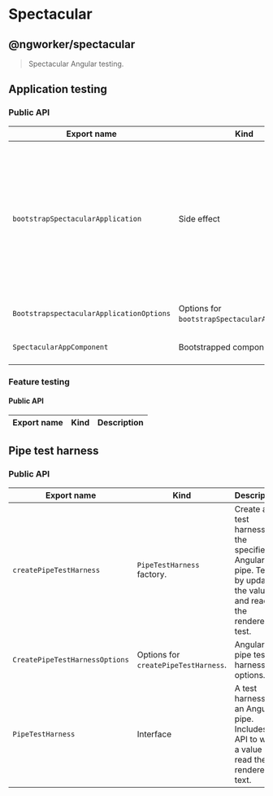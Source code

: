 # Spectacular

## @ngworker/spectacular

> Spectacular Angular testing.

## Application testing

### Public API

| Export name                              | Kind                                           | Description                                                                                                                                                |
| ---------------------------------------- | ---------------------------------------------- | ---------------------------------------------------------------------------------------------------------------------------------------------------------- |
| `bootstrapSpectacularApplication`        | Side effect                                    | Bootstrap a test application with the specified metadata. Useful to test configuration Angular modules, bootstrap listeners, and application initializers. |
| `BootstrapspectacularApplicationOptions` | Options for `bootstrapSpectacularApplication`. | Spectacular application options.                                                                                                                           |
| `SpectacularAppComponent`                | Bootstrapped component.                        | A root component for testing.                                                                                                                              |

### Feature testing

#### Public API

| Export name | Kind | Description |
| ----------- | ---- | ----------- |

<!--
| `createFeatureTestHarness`        | `FeatureHarness` factory.               | Create a test harness for the specified Angular feature module. Test as-a-user by navigating, clicking, entering text, querying text and asserting the URL. |
| `CreateFeatureTestHarnessOptions` | Options for `createFeatureTestHarness`. | Feature test harness options.                                                                                                                               |
| `FeatureTestHarness`              | Interface                               | A test harness for an Angular feature module. Includes an API to test as-a-user.                                                                            |
-->

## Pipe test harness

### Public API

| Export name                    | Kind                                 | Description                                                                                                        |
| ------------------------------ | ------------------------------------ | ------------------------------------------------------------------------------------------------------------------ |
| `createPipeTestHarness`        | `PipeTestHarness` factory.           | Create a test harness for the specified Angular pipe. Test it by updating the value and reading the rendered test. |
| `CreatePipeTestHarnessOptions` | Options for `createPipeTestHarness`. | Angular pipe test harness options.                                                                                 |
| `PipeTestHarness`              | Interface                            | A test harness for an Angular pipe. Includes an API to write a value and read the rendered text.                   |
